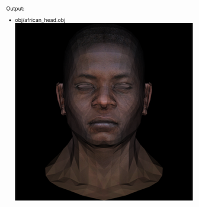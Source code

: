 Output:

* obj/african_head.obj 
![african_head](https://github.com/sT4R3K/tinyrenderer/raw/img/3.0.png)
